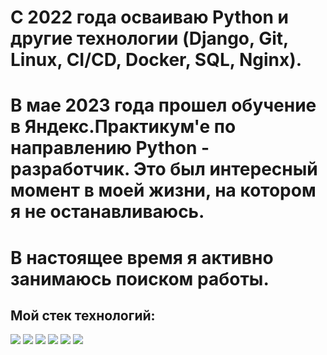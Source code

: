 <h1>С 2022 года осваиваю Python и другие технологии (Django, Git, Linux, CI/CD, Docker, SQL, Nginx). </h1>

<h1>В мае 2023 года прошел обучение в Яндекс.Практикум'е по направлению Python - разработчик. Это был интересный момент в моей жизни, на котором я не останавливаюсь.</h1>

<h1>В настоящее время я активно занимаюсь поиском работы.</h1>

## Мой стек технологий:

<img src="https://img.shields.io/badge/Python-black?style=for-the-badge&logo=Python&logoColor=White"/>                                                                <img src="https://img.shields.io/badge/Django-black?style=for-the-badge&logo=Django&logoColor=092E20"/>                                                                   <img src="https://img.shields.io/badge/Git-black?style=for-the-badge&logo=Git&logoColor=F05032"/>                                                                          <img src="https://img.shields.io/badge/HTML5-black?style=for-the-badge&logo=HTML5&logoColor=E34F26"/>
    <img src="https://img.shields.io/badge/PostgreSQL-black?style=for-the-badge&logo=PostgreSQL&logoColor=blue">
     <img src="https://img.shields.io/badge/Docker-black?style=for-the-badge&logo=Docker&logoColor=white">
